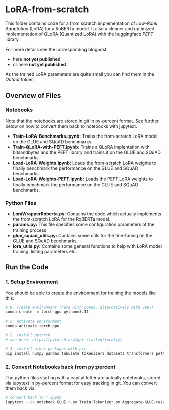 # LoRA-from-scratch

This folder contains code for a from scratch implementation of *Low-Rank Adaptation* (LoRA) for a RoBERTa model. It also a cleaner and optimized implementation of QLoRA (Quantized LoRA) with the huggingface *PEFT* library.

For more details see the corresponding blogpost

- here **not yet published**
- or here **not yet published**

As the trained LoRA parameters are quite small you can find them in the *Output* folder.


## Overview of Files

### Notebooks

Note that the notebooks are stored in git in py-percent format. See further below on how to convert them back to notebooks with jupytext.

- **Train-LoRA-Benchmarks.ipynb:** Trains the from-scratch LoRA model on the GLUE and SQuAD benchmarks.
- **Train-QLoRA-with-PEFT.ipynb:** Trains a QLoRA implentation with bitsandbytes and the PEFT library and trains it on the GLUE and SQuAD benchmarks.
- **Load-LoRA-Weights.ipynb:** Loads the from-scratch LoRA weights to finally benchmark the performance on the GLUE and SQuAD benchmarks.
- **Load-LoRA-Weights-PEFT.ipynb:** Loads the PEFT LoRA weights to finally benchmark the performance on the GLUE and SQuAD benchmarks.


### Python Files

- **LoraWrapperRoberta.py:** Contains the code which actually implements the from-scratch LoRA for the RoBERTa model.
- **params.py:** This file specifies some configuration parameters of the training process
- **glue_squad_utils.py:** Contains some utils for the fine-tuning on the GLUE and SQuAD benchmarks.
- **lora_utils.py:** Contains some general functions to help with LoRA model training, listing parameters etc.



## Run the Code

### 1. Setup Environment

You should be able to create the environment for training the models like this:

~~~~~~~~~bash
# 0. Create environment (here with conda, alternatively with venv)
conda create -n torch-gpu python=3.11

# 1. activate environment
conda activate torch-gpu

# 2. install pytorch
# see here: https://pytorch.org/get-started/locally/

# 3. install other packages with pip
pip install numpy pandas tabulate tokenizers datasets transformers peft accelerate xformers bitsandbytes jupyter jupytext seaborn matplotlib tqdm
~~~~~~~~~

### 2. Convert Notebooks back from py:percent

The python files starting with a capital letter are actually notebooks, stored via jupytext in py-percent format for easy tracking in git. You can convert them back via:

~~~~~~~~~bash
# convert back to *.ipynb
jupytext --to notebook GLUE-*.py Train-Tokenizer.py Aggregate-GLUE-results.py
~~~~~~~~~

